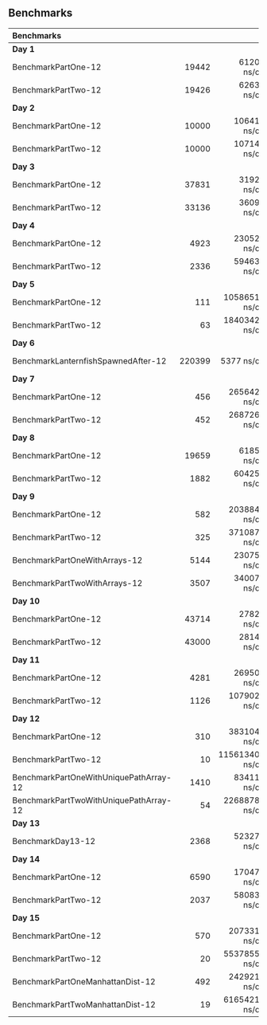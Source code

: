## Benchmarks
| Benchmarks |||||
|:-|--:|--:|--:|--:|
| __Day 1__ |||||
|BenchmarkPartOne-12 | 19442 | 61202 ns/op | 94209 B/op | 4 allocs/op |
|BenchmarkPartTwo-12 | 19426 | 62632 ns/op | 94209 B/op | 4 allocs/op |
| __Day 2__ |||||
BenchmarkPartOne-12 | 10000 | 106417 ns/op | 106241 B/op | 2003 allocs/op |
BenchmarkPartTwo-12 | 10000 | 107143 ns/op | 106241 B/op | 2003 allocs/op |
| __Day 3__ |||||
| BenchmarkPartOne-12 | 37831 | 31924 ns/op | 47104 B/op | 3 allocs/op |
| BenchmarkPartTwo-12 | 33136 | 36090 ns/op | 63488 B/op | 4 allocs/op |
| __Day 4__ |||||
| BenchmarkPartOne-12 | 4923 | 230526 ns/op | 104707 B/op | 606 allocs/op |
| BenchmarkPartTwo-12 | 2336 | 594635 ns/op | 104709 B/op | 606 allocs/op |
| __Day 5__ |||||
| BenchmarkPartOne-12 | 111 | 10586514 ns/op | 8564160 B/op | 7831 allocs/op |
| BenchmarkPartTwo-12 | 63 | 18403425 ns/op | 16001146 B/op | 8391 allocs/op |
| __Day 6__ |||||
| BenchmarkLanternfishSpawnedAfter-12 | 220399 | 5377 ns/op | 13088 B/op | 6 allocs/op
| __Day 7__ |||||
| BenchmarkPartOne-12 | 456 | 2656429 ns/op | 61486 B/op | 7 allocs/op |
| BenchmarkPartTwo-12 | 452 | 2687261 ns/op | 61486 B/op | 7 allocs/op |
| __Day 8__ |||||
| BenchmarkPartOne-12 | 19659 | 61850 ns/op | 55297 B/op | 604 allocs/op |
| BenchmarkPartTwo-12 | 1882 | 604257 ns/op | 279475 B/op | 5317 allocs/op |
| __Day 9__ |||||
| BenchmarkPartOne-12 | 582 | 2038846 ns/op | 1447202 B/op | 645 allocs/op |
| BenchmarkPartTwo-12 | 325 | 3710870 ns/op | 1923160 B/op | 2012 allocs/op |
| BenchmarkPartOneWithArrays-12 | 5144 | 230755 ns/op | 643720 B/op | 404 allocs/op |
| BenchmarkPartTwoWithArrays-12 | 3507 | 340071 ns/op | 647833 B/op | 414 allocs/op |
| __Day 10__ |||||
| BenchmarkPartOne-12 | 43714 | 27823 ns/op | 25360 B/op | 224 allocs/op |
| BenchmarkPartTwo-12 | 43000 | 28140 ns/op | 19136 B/op | 196 allocs/op |
| __Day 11__ |||||
| BenchmarkPartOne-12 | 4281 | 269505 ns/op | 403747 B/op | 6827 allocs/op |
| BenchmarkPartTwo-12 | 1126 | 1079021 ns/op | 1487045 B/op | 25078 allocs/op |
| __Day 12__ |||||
| BenchmarkPartOne-12 | 310 | 3831044 ns/op | 2694075 B/op | 12736 allocs/op |
| BenchmarkPartTwo-12 | 10 | 115613400 ns/op | 73421356 B/op | 333812 allocs/op |
| BenchmarkPartOneWithUniquePathArray-12 | 1410 | 834113 ns/op | 118735 B/op | 1006 allocs/op |
| BenchmarkPartTwoWithUniquePathArray-12| 54 | 22688785 ns/op | 2665049 B/op | 12275 allocs/op |
| __Day 13__ |||||
| BenchmarkDay13-12 | 2368 | 523274 ns/op | 472822 B/op | 3046 allocs/op |
| __Day 14__ |||||
| BenchmarkPartOne-12 | 6590 | 170479 ns/op | 101969 B/op | 1738 allocs/op |
| BenchmarkPartTwo-12 | 2037 | 580833 ns/op | 351074 B/op | 6345 allocs/op |
| __Day 15__ |||||
| BenchmarkPartOne-12 | 570 | 2073311 ns/op | 2014527 B/op | 40510 allocs/op |
| BenchmarkPartTwo-12 | 20 | 55378550 ns/op | 40867453 B/op | 1001813 allocs/op |
| BenchmarkPartOneManhattanDist-12 | 492 | 2429217 ns/op | 2159680 B/op | 44203 allocs/op |
| BenchmarkPartTwoManhattanDist-12 | 19 | 61654211 ns/op | 42950726 B/op | 1059398 allocs/op |
